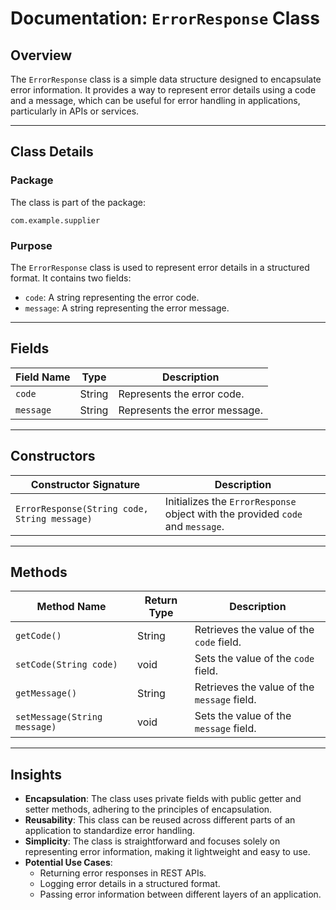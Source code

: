 # Documentation: `ErrorResponse` Class

## Overview
The `ErrorResponse` class is a simple data structure designed to encapsulate error information. It provides a way to represent error details using a code and a message, which can be useful for error handling in applications, particularly in APIs or services.

---

## Class Details

### Package
The class is part of the package:
```
com.example.supplier
```

### Purpose
The `ErrorResponse` class is used to represent error details in a structured format. It contains two fields:
- `code`: A string representing the error code.
- `message`: A string representing the error message.

---

## Fields

| Field Name | Type   | Description                          |
|------------|--------|--------------------------------------|
| `code`     | String | Represents the error code.          |
| `message`  | String | Represents the error message.       |

---

## Constructors

| Constructor Signature                          | Description                                      |
|------------------------------------------------|--------------------------------------------------|
| `ErrorResponse(String code, String message)`   | Initializes the `ErrorResponse` object with the provided `code` and `message`. |

---

## Methods

| Method Name         | Return Type | Description                                      |
|---------------------|-------------|--------------------------------------------------|
| `getCode()`         | String      | Retrieves the value of the `code` field.        |
| `setCode(String code)` | void      | Sets the value of the `code` field.             |
| `getMessage()`      | String      | Retrieves the value of the `message` field.     |
| `setMessage(String message)` | void | Sets the value of the `message` field.          |

---

## Insights

- **Encapsulation**: The class uses private fields with public getter and setter methods, adhering to the principles of encapsulation.
- **Reusability**: This class can be reused across different parts of an application to standardize error handling.
- **Simplicity**: The class is straightforward and focuses solely on representing error information, making it lightweight and easy to use.
- **Potential Use Cases**:
  - Returning error responses in REST APIs.
  - Logging error details in a structured format.
  - Passing error information between different layers of an application.
